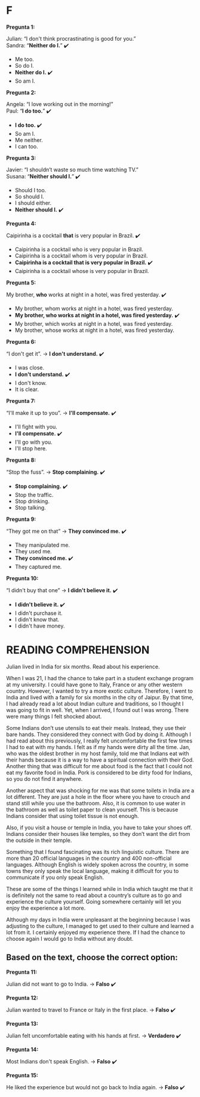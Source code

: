 # F

**Pregunta 1:**  

Julian: “I don't think procrastinating is good for you.”  
Sandra: “**Neither do I.**” ✔️  

- Me too.  
- So do I.  
- **Neither do I.** ✔️  
- So am I.  


**Pregunta 2:**  

Angela: “I love working out in the morning!”  
Paul: “**I do too.**” ✔️  

- **I do too.** ✔️  
- So am I.  
- Me neither.  
- I can too.  


**Pregunta 3:**  

Javier: “I shouldn’t waste so much time watching TV.”  
Susana: “**Neither should I.**” ✔️  

- Should I too.  
- So should I.  
- I should either.  
- **Neither should I.** ✔️  


**Pregunta 4:**  

Caipirinha is a cocktail **that** is very popular in Brazil. ✔️  

- Caipirinha is a cocktail who is very popular in Brazil.  
- Caipirinha is a cocktail whom is very popular in Brazil.  
- **Caipirinha is a cocktail that is very popular in Brazil.** ✔️  
- Caipirinha is a cocktail whose is very popular in Brazil.  


**Pregunta 5:**  

My brother, **who** works at night in a hotel, was fired yesterday. ✔️  

- My brother, whom works at night in a hotel, was fired yesterday.  
- **My brother, who works at night in a hotel, was fired yesterday.** ✔️  
- My brother, which works at night in a hotel, was fired yesterday.  
- My brother, whose works at night in a hotel, was fired yesterday.  


**Pregunta 6:**  

“I don't get it”. → **I don't understand.** ✔️  

- I was close.  
- **I don't understand.** ✔️  
- I don't know.  
- It is clear.  


**Pregunta 7:**  

“I'll make it up to you”. → **I'll compensate.** ✔️  

- I'll fight with you.  
- **I'll compensate.** ✔️  
- I'll go with you.  
- I'll stop here.  


**Pregunta 8:**  

“Stop the fuss”. → **Stop complaining.** ✔️  

- **Stop complaining.** ✔️  
- Stop the traffic.  
- Stop drinking.  
- Stop talking.  


**Pregunta 9:**  

“They got me on that” → **They convinced me.** ✔️  

- They manipulated me.  
- They used me.  
- **They convinced me.** ✔️  
- They captured me.  


**Pregunta 10:**  

“I didn't buy that one” → **I didn't believe it.** ✔️  

- **I didn't believe it.** ✔️  
- I didn't purchase it.  
- I didn't know that.  
- I didn't have money.  


# READING COMPREHENSION  

Julian lived in India for six months. Read about his experience.  

When I was 21, I had the chance to take part in a student exchange program at my university. I could have gone to Italy, France or any other western country. However, I wanted to try a more exotic culture. Therefore, I went to India and lived with a family for six months in the city of Jaipur. By that time, I had already read a lot about Indian culture and traditions, so I thought I was going to fit in well. Yet, when I arrived, I found out I was wrong. There were many things I felt shocked about.  

Some Indians don’t use utensils to eat their meals. Instead, they use their bare hands. They considered they connect with God by doing it. Although I had read about this previously, I really felt uncomfortable the first few times I had to eat with my hands. I felt as if my hands were dirty all the time. Jan, who was the oldest brother in my host family, told me that Indians eat with their hands because it is a way to have a spiritual connection with their God. Another thing that was difficult for me about food is the fact that I could not eat my favorite food in India. Pork is considered to be dirty food for Indians, so you do not find it anywhere.  

Another aspect that was shocking for me was that some toilets in India are a lot different. They are just a hole in the floor where you have to crouch and stand still while you use the bathroom. Also, it is common to use water in the bathroom as well as toilet paper to clean yourself. This is because Indians consider that using toilet tissue is not enough.  

Also, if you visit a house or temple in India, you have to take your shoes off. Indians consider their houses like temples, so they don’t want the dirt from the outside in their temple.  

Something that I found fascinating was its rich linguistic culture. There are more than 20 official languages in the country and 400 non-official languages. Although English is widely spoken across the country, in some towns they only speak the local language, making it difficult for you to communicate if you only speak English.  

These are some of the things I learned while in India which taught me that it is definitely not the same to read about a country’s culture as to go and experience the culture yourself. Going somewhere certainly will let you enjoy the experience a lot more.  

Although my days in India were unpleasant at the beginning because I was adjusting to the culture, I managed to get used to their culture and learned a lot from it. I certainly enjoyed my experience there. If I had the chance to choose again I would go to India without any doubt.  

## Based on the text, choose the correct option:  

**Pregunta 11:**  

Julian did not want to go to India. → **Falso** ✔️  

**Pregunta 12:**  

Julian wanted to travel to France or Italy in the first place. → **Falso** ✔️  

**Pregunta 13:**  

Julian felt uncomfortable eating with his hands at first. → **Verdadero** ✔️  

**Pregunta 14:**  

Most Indians don't speak English. → **Falso** ✔️  

**Pregunta 15:**  

He liked the experience but would not go back to India again. → **Falso** ✔️  

